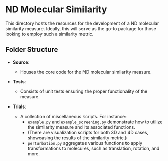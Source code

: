 # ND Molecular Similarity

This directory hosts the resources for the development of a ND molecular similarity measure. Ideally, this will serve as the go-to package for those looking to employ such a similarity metric.

## Folder Structure

- **Source**: 
  - Houses the core code for the ND molecular similarity measure.
  
- **Tests**: 
  - Consists of unit tests ensuring the proper functionality of the measure.

- **Trials**: 
  - A collection of miscellaneous scripts. For instance:
    - `example.py` and `example_screening.py` demonstrate how to utilize the similarity measure and its associated functions.
    - (There are visualization scripts for both 3D and 4D cases, showcasing the results of the similarity metric.)
    - `perturbation.py` aggregates various functions to apply transformations to molecules, such as translation, rotation, and more.






